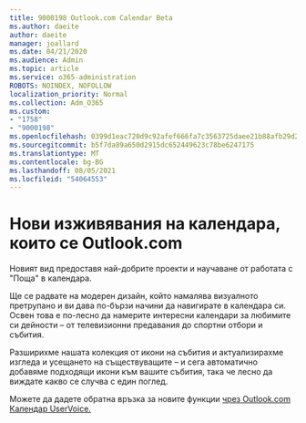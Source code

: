 ```yaml
---
title: 9000198 Outlook.com Calendar Beta
ms.author: daeite
author: daeite
manager: joallard
ms.date: 04/21/2020
ms.audience: Admin
ms.topic: article
ms.service: o365-administration
ROBOTS: NOINDEX, NOFOLLOW
localization_priority: Normal
ms.collection: Adm_O365
ms.custom:
- "1758"
- "9000198"
ms.openlocfilehash: 0399d1eac720d9c92afef666fa7c3563725daee21b88afb29d2d3abdb1501b58
ms.sourcegitcommit: b5f7da89a650d2915dc652449623c78be6247175
ms.translationtype: MT
ms.contentlocale: bg-BG
ms.lasthandoff: 08/05/2021
ms.locfileid: "54064553"
---
```

# <a name="new-calendar-experiences-coming-to-outlookcom"></a>Нови изживявания на календара, които се Outlook.com

Новият вид предоставя най-добрите проекти и научаване от работата с "Поща" в календара.

Ще се радвате на модерен дизайн, който намалява визуалното претрупано и ви дава по-бързи начини да навигирате в календара си. Освен това е по-лесно да намерите интересни календари за любимите си дейности – от телевизионни предавания до спортни отбори и събития.

Разширихме нашата колекция от икони на събития и актуализирахме изгледа и усещането на съществуващите – и сега автоматично добавяме подходящи икони към вашите събития, така че лесно да виждате какво се случва с един поглед.

Можете да дадете обратна връзка за новите функции [чрез Outlook.com Календар UserVoice.](https://go.microsoft.com/fwlink/?linkid=2103075)